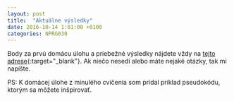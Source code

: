```yaml
---
layout: post
title:  "Aktuálne výsledky"
date: 2016-10-14 1:01:00 +0100
categories: NPRG030
---
```

Body za prvú domácu úlohu a priebežné výsledky nájdete vždy na [tejto adrese](https://docs.google.com/spreadsheets/d/1WnE4SIyO-lRwebyKOBZJet60e2-USrx_3dUsezmJIRU/edit?usp=sharing){:target="_blank"}.
Ak niečo nesedí alebo máte nejaké otázky, tak mi napíšte.

PS: K domácej úlohe z minulého cvičenia som pridal príklad pseudokódu, ktorým sa môžete inšpirovať.
